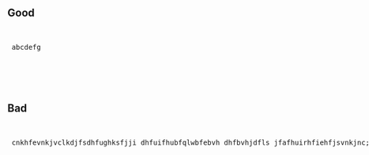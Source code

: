 <div style="-webkit-column-count: 2; -moz-column-count: 2; column-count: 2; -webkit-column-rule: 1px dotted #e0e0e0; -moz-column-rule: 1px dotted #e0e0e0; column-rule: 1px dotted #e0e0e0;">
    <div style="display: inline-block;">
        <h2>Good</h2>
        <pre> abcdefg
    <pre>
    </div>   
    <div style="display: inline-block;">
        <h2>Bad</h2>
        <pre> cnkhfevnkjvclkdjfsdhfughksfjji dhfuifhubfqlwbfebvh dhfbvhjdfls jfafhuirhfiehfjsvnkjnc;ansdfljafhfuuevo nkjsfniuehfuehfuiheriushfuei nksjdfhkheuhrfohweqji
    </pre>
    </div>
</div>
